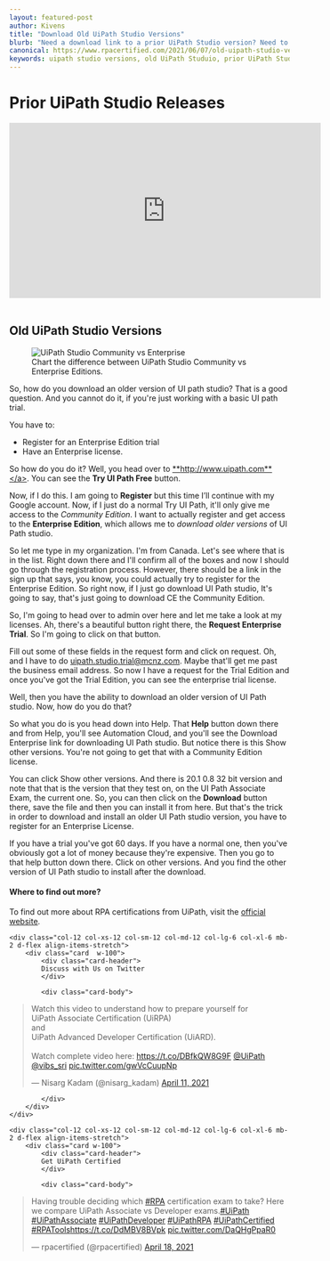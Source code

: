 ```yaml
---
layout: featured-post
author: Kivens
title: "Download Old UiPath Studio Versions"
blurb: "Need a download link to a prior UiPath Studio version? Need to download the Studio 20.8? Here's how to download older UiPath Studio releases."
canonical: https://www.rpacertified.com/2021/06/07/old-uipath-studio-versions.html
keywords: uipath studio versions, old UiPath Studuio, prior UiPath Studio, UiPath Studio 20.8, download uipath, install uipath, uipath, uipath installation, uipath studio, uipath community edition, uipath enterprise edition
---
```


# Prior UiPath Studio Releases

<div class="embed-responsive embed-responsive-16by9">
<iframe src="https://www.youtube.com/embed/swBtZnGGJTY" allow="accelerometer; autoplay; clipboard-write; encrypted-media; gyroscope; picture-in-picture" allowfullscreen="" width="560" height="315" frameborder="0"></iframe>
</div>
<br/>

## Old UiPath Studio Versions

<figure class="figure">
  <img src="https://www.rpacertified.com/assets/uipath-studio-community-vs-enterprise-cloud.jpg" alt="UiPath Studio Community vs Enterprise" class="img-fluid mx-auto d-block img-thumbnail rounded ">
  <figcaption class="figure-caption">Chart the difference between UiPath Studio Community vs Enterprise Editions.</figcaption>
</figure>

So, how do you download an older version of UI path studio? That is a good question. And you cannot do it, if you're just working with a basic UI path trial. 

You have to:

- Register for an Enterprise Edition trial
- Have an Enterprise license. 

So how do you do it? Well, you head over to <a href="http://www.uipath.com/">**http://www.uipath.com**</a>. You can see the **Try UI Path Free** button.

Now, if I do this. I am going to **Register** but this time I’ll continue with my Google account. Now, if I just do a normal Try UI Path, it'll only give me access to the *Community Edition*. I want to actually register and get access to the **Enterprise Edition**, which allows me to *download older versions* of UI Path studio.

So let me type in my organization. I'm from Canada. Let's see where that is in the list. Right down there and I'll confirm all of the boxes and now I should go through the registration process. However, there should be a link in the sign up that says, you know, you could actually try to register for the Enterprise Edition. So right now, if I just go download UI Path studio, It's going to say, that's just going to download CE the Community Edition.

So, I'm going to head over to admin over here and let me take a look at my licenses. Ah, there's a beautiful button right there, the **Request Enterprise Trial**. So I'm going to click on that button. 

Fill out some of these fields in the request form and click on request. Oh, and I have to do uipath.studio.trial@mcnz.com. Maybe that'll get me past the business email address. So now I have a request for the Trial Edition and once you've got the Trial Edition, you can see the enterprise trial license.

Well, then you have the ability to download an older version of UI Path studio. Now, how do you do that? 

So what you do is you head down into Help. That **Help** button down there and from Help, you'll see Automation Cloud, and you'll see the Download Enterprise link for downloading UI Path studio. But notice there is this Show other versions. You're not going to get that with a Community Edition license.

You can click Show other versions. And there is 20.1 0.8 32 bit version and note that that is the version that they test on, on the UI Path Associate Exam, the current one. So, you can then click on the **Download** button there, save the file and then you can install it from here. But that's the trick in order to download and install an older UI Path studio version, you have to register for an Enterprise License.

If you have a trial you've got 60 days. If you have a normal one, then you've obviously got a lot of money because they're expensive. Then you go to that help button down there. Click on other versions. And you find the other version of UI Path studio to install after the download.


#### Where to find out more?

To find out more about RPA certifications from UiPath, visit the <a href="http://www.uipath.com/learning/certification">official website</a>.

<div class="row">
	
    <div class="col-12 col-xs-12 col-sm-12 col-md-12 col-lg-6 col-xl-6 mb-2 d-flex align-items-stretch">
        <div class="card  w-100">
            <div class="card-header">
            Discuss with Us on Twitter
            </div>

            <div class="card-body">
<!-- **************************** -->       


<blockquote class="twitter-tweet"><p lang="en" dir="ltr">Watch this video to understand how to prepare yourself for <br>UiPath Associate Certification (UiRPA) <br>and <br>UiPath Advanced Developer Certification (UiARD).<br><br>Watch complete video here: <a href="https://t.co/DBfkQW8G9F">https://t.co/DBfkQW8G9F</a> <a href="https://twitter.com/UiPath?ref_src=twsrc%5Etfw">@UiPath</a> <a href="https://twitter.com/vibs_sri?ref_src=twsrc%5Etfw">@vibs_sri</a> <a href="https://t.co/gwVcCuupNp">pic.twitter.com/gwVcCuupNp</a></p>&mdash; Nisarg Kadam (@nisarg_kadam) <a href="https://twitter.com/nisarg_kadam/status/1381253771125161985?ref_src=twsrc%5Etfw">April 11, 2021</a></blockquote> <script async src="https://platform.twitter.com/widgets.js" charset="utf-8"></script> 



<!-- **************************** -->   
            
            
            </div>
        </div>
    </div>
	
	<div class="col-12 col-xs-12 col-sm-12 col-md-12 col-lg-6 col-xl-6 mb-2 d-flex align-items-stretch">
        <div class="card w-100">
            <div class="card-header">
            Get UiPath Certified
            </div>

            <div class="card-body">
<blockquote class="twitter-tweet"><p lang="en" dir="ltr">Having trouble deciding which <a href="https://twitter.com/hashtag/RPA?src=hash&amp;ref_src=twsrc%5Etfw">#RPA</a> certification exam to take? Here we compare UiPath Associate vs Developer exams.<a href="https://twitter.com/hashtag/UiPath?src=hash&amp;ref_src=twsrc%5Etfw">#UiPath</a> <a href="https://twitter.com/hashtag/UiPathAssociate?src=hash&amp;ref_src=twsrc%5Etfw">#UiPathAssociate</a> <a href="https://twitter.com/hashtag/UiPathDeveloper?src=hash&amp;ref_src=twsrc%5Etfw">#UiPathDeveloper</a> <a href="https://twitter.com/hashtag/UiPathRPA?src=hash&amp;ref_src=twsrc%5Etfw">#UiPathRPA</a> <a href="https://twitter.com/hashtag/UiPathCertified?src=hash&amp;ref_src=twsrc%5Etfw">#UiPathCertified</a> <a href="https://twitter.com/hashtag/RPATools?src=hash&amp;ref_src=twsrc%5Etfw">#RPATools</a><a href="https://t.co/DdMBV8BVpk">https://t.co/DdMBV8BVpk</a> <a href="https://t.co/DaQHgPpaR0">pic.twitter.com/DaQHgPpaR0</a></p>&mdash; rpacertified (@rpacertified) <a href="https://twitter.com/rpacertified/status/1383851087157858304?ref_src=twsrc%5Etfw">April 18, 2021</a></blockquote> <script async src="https://platform.twitter.com/widgets.js" charset="utf-8"></script> 
            </div>
        </div>
    </div>
	
</div>
